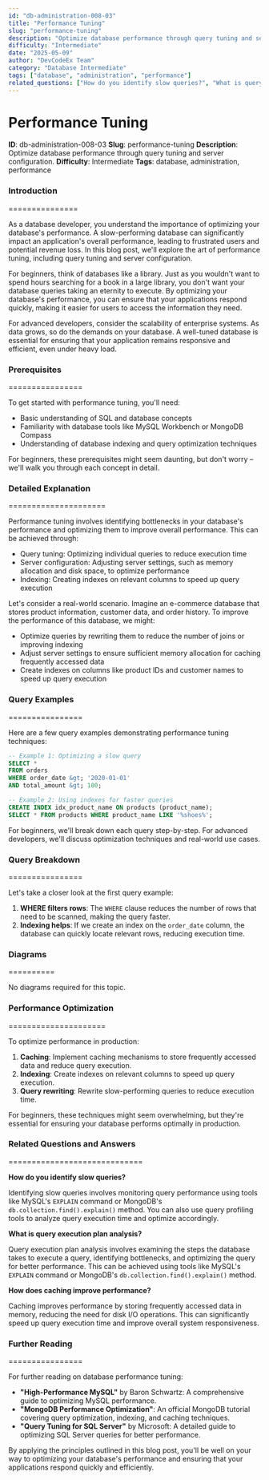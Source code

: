 ```yaml
---
id: "db-administration-008-03"
title: "Performance Tuning"
slug: "performance-tuning"
description: "Optimize database performance through query tuning and server configuration."
difficulty: "Intermediate"
date: "2025-05-09"
author: "DevCodeEx Team"
category: "Database Intermediate"
tags: ["database", "administration", "performance"]
related_questions: ["How do you identify slow queries?", "What is query execution plan analysis?", "How does caching improve performance?"]
---
```


**Performance Tuning**
=====================

**ID**: db-administration-008-03
**Slug**: performance-tuning
**Description**: Optimize database performance through query tuning and server configuration.
**Difficulty**: Intermediate
**Tags**: database, administration, performance

### Introduction
===============

As a database developer, you understand the importance of optimizing your database's performance. A slow-performing database can significantly impact an application's overall performance, leading to frustrated users and potential revenue loss. In this blog post, we'll explore the art of performance tuning, including query tuning and server configuration.

For beginners, think of databases like a library. Just as you wouldn't want to spend hours searching for a book in a large library, you don't want your database queries taking an eternity to execute. By optimizing your database's performance, you can ensure that your applications respond quickly, making it easier for users to access the information they need.

For advanced developers, consider the scalability of enterprise systems. As data grows, so do the demands on your database. A well-tuned database is essential for ensuring that your application remains responsive and efficient, even under heavy load.

### Prerequisites
================

To get started with performance tuning, you'll need:

* Basic understanding of SQL and database concepts
* Familiarity with database tools like MySQL Workbench or MongoDB Compass
* Understanding of database indexing and query optimization techniques

For beginners, these prerequisites might seem daunting, but don't worry – we'll walk you through each concept in detail.

### Detailed Explanation
=====================

Performance tuning involves identifying bottlenecks in your database's performance and optimizing them to improve overall performance. This can be achieved through:

* Query tuning: Optimizing individual queries to reduce execution time
* Server configuration: Adjusting server settings, such as memory allocation and disk space, to optimize performance
* Indexing: Creating indexes on relevant columns to speed up query execution

Let's consider a real-world scenario. Imagine an e-commerce database that stores product information, customer data, and order history. To improve the performance of this database, we might:

* Optimize queries by rewriting them to reduce the number of joins or improving indexing
* Adjust server settings to ensure sufficient memory allocation for caching frequently accessed data
* Create indexes on columns like product IDs and customer names to speed up query execution

### Query Examples
================

Here are a few query examples demonstrating performance tuning techniques:

```sql
-- Example 1: Optimizing a slow query
SELECT *
FROM orders
WHERE order_date &gt; '2020-01-01'
AND total_amount &gt; 100;

-- Example 2: Using indexes for faster queries
CREATE INDEX idx_product_name ON products (product_name);
SELECT * FROM products WHERE product_name LIKE '%shoes%';
```

For beginners, we'll break down each query step-by-step. For advanced developers, we'll discuss optimization techniques and real-world use cases.

### Query Breakdown
================

Let's take a closer look at the first query example:

1. **WHERE filters rows**: The `WHERE` clause reduces the number of rows that need to be scanned, making the query faster.
2. **Indexing helps**: If we create an index on the `order_date` column, the database can quickly locate relevant rows, reducing execution time.

### Diagrams
 ==========

No diagrams required for this topic.

### Performance Optimization
=====================

To optimize performance in production:

1. **Caching**: Implement caching mechanisms to store frequently accessed data and reduce query execution.
2. **Indexing**: Create indexes on relevant columns to speed up query execution.
3. **Query rewriting**: Rewrite slow-performing queries to reduce execution time.

For beginners, these techniques might seem overwhelming, but they're essential for ensuring your database performs optimally in production.

### Related Questions and Answers
=============================

**How do you identify slow queries?**

Identifying slow queries involves monitoring query performance using tools like MySQL's `EXPLAIN` command or MongoDB's `db.collection.find().explain()` method. You can also use query profiling tools to analyze query execution time and optimize accordingly.

**What is query execution plan analysis?**

Query execution plan analysis involves examining the steps the database takes to execute a query, identifying bottlenecks, and optimizing the query for better performance. This can be achieved using tools like MySQL's `EXPLAIN` command or MongoDB's `db.collection.find().explain()` method.

**How does caching improve performance?**

Caching improves performance by storing frequently accessed data in memory, reducing the need for disk I/O operations. This can significantly speed up query execution time and improve overall system responsiveness.

### Further Reading
================

For further reading on database performance tuning:

* **"High-Performance MySQL"** by Baron Schwartz: A comprehensive guide to optimizing MySQL performance.
* **"MongoDB Performance Optimization"**: An official MongoDB tutorial covering query optimization, indexing, and caching techniques.
* **"Query Tuning for SQL Server"** by Microsoft: A detailed guide to optimizing SQL Server queries for better performance.

By applying the principles outlined in this blog post, you'll be well on your way to optimizing your database's performance and ensuring that your applications respond quickly and efficiently.